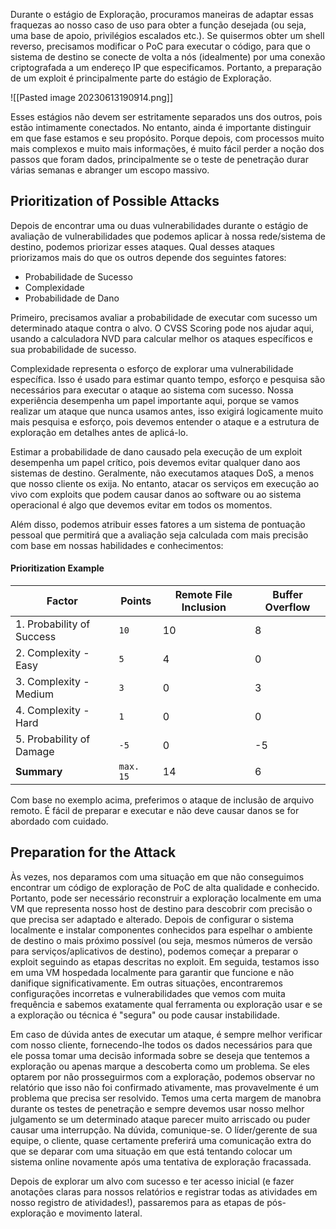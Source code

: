 
Durante o estágio de Exploração, procuramos maneiras de adaptar essas fraquezas ao nosso caso de uso para obter a função desejada (ou seja, uma base de apoio, privilégios escalados etc.). Se quisermos obter um shell reverso, precisamos modificar o PoC para executar o código, para que o sistema de destino se conecte de volta a nós (idealmente) por uma conexão criptografada a um endereço IP que especificamos. Portanto, a preparação de um exploit é principalmente parte do estágio de Exploração.

![[Pasted image 20230613190914.png]]

Esses estágios não devem ser estritamente separados uns dos outros, pois estão intimamente conectados. No entanto, ainda é importante distinguir em que fase estamos e seu propósito. Porque depois, com processos muito mais complexos e muito mais informações, é muito fácil perder a noção dos passos que foram dados, principalmente se o teste de penetração durar várias semanas e abranger um escopo massivo.

## Prioritization of Possible Attacks

Depois de encontrar uma ou duas vulnerabilidades durante o estágio de avaliação de vulnerabilidades que podemos aplicar à nossa rede/sistema de destino, podemos priorizar esses ataques. Qual desses ataques priorizamos mais do que os outros depende dos seguintes fatores:
- Probabilidade de Sucesso
- Complexidade
- Probabilidade de Dano

Primeiro, precisamos avaliar a probabilidade de executar com sucesso um determinado ataque contra o alvo. O CVSS Scoring pode nos ajudar aqui, usando a calculadora NVD para calcular melhor os ataques específicos e sua probabilidade de sucesso.

Complexidade representa o esforço de explorar uma vulnerabilidade específica. Isso é usado para estimar quanto tempo, esforço e pesquisa são necessários para executar o ataque ao sistema com sucesso. Nossa experiência desempenha um papel importante aqui, porque se vamos realizar um ataque que nunca usamos antes, isso exigirá logicamente muito mais pesquisa e esforço, pois devemos entender o ataque e a estrutura de exploração em detalhes antes de aplicá-lo.

Estimar a probabilidade de dano causado pela execução de um exploit desempenha um papel crítico, pois devemos evitar qualquer dano aos sistemas de destino. Geralmente, não executamos ataques DoS, a menos que nosso cliente os exija. No entanto, atacar os serviços em execução ao vivo com exploits que podem causar danos ao software ou ao sistema operacional é algo que devemos evitar em todos os momentos.

Além disso, podemos atribuir esses fatores a um sistema de pontuação pessoal que permitirá que a avaliação seja calculada com mais precisão com base em nossas habilidades e conhecimentos:

#### Prioritization Example

|**Factor**|**Points**|**Remote File Inclusion**|**Buffer Overflow**|
|---|---|---|---|
|1. Probability of Success|`10`|10|8|
|2. Complexity - Easy|`5`|4|0|
|3. Complexity - Medium|`3`|0|3|
|4. Complexity - Hard|`1`|0|0|
|5. Probability of Damage|`-5`|0|-5|
|**Summary**|`max. 15`|14|6|

Com base no exemplo acima, preferimos o ataque de inclusão de arquivo remoto. É fácil de preparar e executar e não deve causar danos se for abordado com cuidado.

## Preparation for the Attack

Às vezes, nos deparamos com uma situação em que não conseguimos encontrar um código de exploração de PoC de alta qualidade e conhecido. Portanto, pode ser necessário reconstruir a exploração localmente em uma VM que representa nosso host de destino para descobrir com precisão o que precisa ser adaptado e alterado. Depois de configurar o sistema localmente e instalar componentes conhecidos para espelhar o ambiente de destino o mais próximo possível (ou seja, mesmos números de versão para serviços/aplicativos de destino), podemos começar a preparar o exploit seguindo as etapas descritas no exploit. Em seguida, testamos isso em uma VM hospedada localmente para garantir que funcione e não danifique significativamente. Em outras situações, encontraremos configurações incorretas e vulnerabilidades que vemos com muita frequência e sabemos exatamente qual ferramenta ou exploração usar e se a exploração ou técnica é "segura" ou pode causar instabilidade.

Em caso de dúvida antes de executar um ataque, é sempre melhor verificar com nosso cliente, fornecendo-lhe todos os dados necessários para que ele possa tomar uma decisão informada sobre se deseja que tentemos a exploração ou apenas marque a descoberta como um problema. Se eles optarem por não prosseguirmos com a exploração, podemos observar no relatório que isso não foi confirmado ativamente, mas provavelmente é um problema que precisa ser resolvido. Temos uma certa margem de manobra durante os testes de penetração e sempre devemos usar nosso melhor julgamento se um determinado ataque parecer muito arriscado ou puder causar uma interrupção. Na dúvida, comunique-se. O líder/gerente de sua equipe, o cliente, quase certamente preferirá uma comunicação extra do que se deparar com uma situação em que está tentando colocar um sistema online novamente após uma tentativa de exploração fracassada.

Depois de explorar um alvo com sucesso e ter acesso inicial (e fazer anotações claras para nossos relatórios e registrar todas as atividades em nosso registro de atividades!), passaremos para as etapas de pós-exploração e movimento lateral.